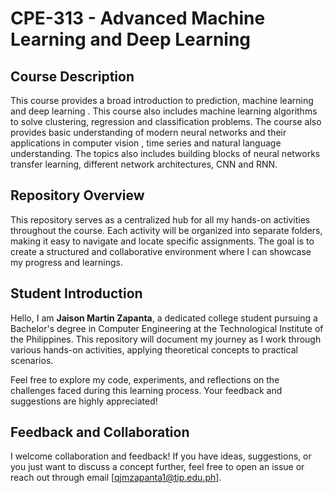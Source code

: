 # CPE-313 - Advanced Machine Learning and Deep Learning

## Course Description
This course provides a broad introduction to prediction, machine learning and deep learning . This course also includes machine learning algorithms to solve clustering, regression and classification problems. The course also provides basic understanding of modern neural networks and their applications in computer vision , time series and natural language understanding. The topics also includes building blocks of neural networks  transfer learning, different network architectures, CNN and RNN.

## Repository Overview
This repository serves as a centralized hub for all my hands-on activities throughout the course. Each activity will be organized into separate folders, making it easy to navigate and locate specific assignments. The goal is to create a structured and collaborative environment where I can showcase my progress and learnings.

## Student Introduction
Hello, I am **Jaison Martin Zapanta**, a dedicated college student pursuing a Bachelor's degree in Computer Engineering at the Technological Institute of the Philippines. This repository will document my journey as I work through various hands-on activities, applying theoretical concepts to practical scenarios.

Feel free to explore my code, experiments, and reflections on the challenges faced during this learning process. Your feedback and suggestions are highly appreciated!

## Feedback and Collaboration
I welcome collaboration and feedback! If you have ideas, suggestions, or you just want to discuss a concept further, feel free to open an issue or reach out through email [qjmzapanta1@tip.edu.ph].

